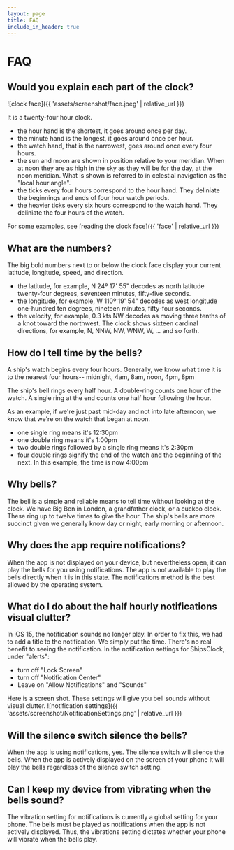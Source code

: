 ```yaml
---
layout: page
title: FAQ
include_in_header: true
---
```


# FAQ

## Would you explain each part of the clock?

![clock face]({{ 'assets/screenshot/face.jpeg' | relative_url }})

It is a twenty-four hour clock.
- the hour hand is the shortest, it goes around once per day.
- the minute hand is the longest, it goes around once per hour.
- the watch hand, that is the narrowest, goes around once every four hours.
- the sun and moon are shown in position relative to your meridian. When at
  noon they are as high in the sky as they will be for the day, at the noon
  meridian. What is shown is referred to in celestial navigation as the
  "local hour angle".
- the ticks every four hours correspond to the hour hand. They deliniate the
  beginnings and ends of four hour watch periods.
- the heavier ticks every six hours correspond to the watch hand. They
  deliniate the four hours of the watch.

For some examples, see [reading the clock face]({{ 'face' | relative_url }})

## What are the numbers?

The big bold numbers next to or below the clock face
display your current latitude, longitude, speed, and direction.
- the latitude, for example, N 24º 17' 55" decodes as north latitude
  twenty-four degrees, seventeen minutes, fifty-five seconds.
- the longitude, for example, W 110º 19' 54" decodes as west longitude
  one-hundred ten degrees, nineteen minutes, fifty-four seconds.
- the velocity, for example, 0.3 kts NW decodes as moving three tenths of a
  knot toward the northwest. The clock shows sixteen cardinal directions,
  for example, N, NNW, NW, WNW, W, ... and so forth.

## How do I tell time by the bells?

A ship's watch begins every four hours. Generally, we know what time it is
to the nearest four hours-- midnight, 4am, 8am, noon, 4pm, 8pm

The ship's bell rings every half hour. A double-ring counts one hour of
the watch.
A single ring at the end counts one half hour following the hour.

As an example, if we're just past mid-day and not into late afternoon, we know
that we're on the watch that began at noon.

- one single ring means it's 12:30pm
- one double ring means it's 1:00pm
- two double rings followed by a single ring means it's 2:30pm
- four double rings signify the end of the watch and
the beginning of the next. In this example, the time is now 4:00pm

## Why bells?

The bell is a simple and reliable means to tell time without looking at the
clock. We have Big Ben in London, a grandfather clock, or a cuckoo clock.
These ring up to twelve times to give the hour. The ship's bells are more
succinct given we generally know day or night, early morning or afternoon.

## Why does the app require notifications?

When the app is not displayed on your device, but nevertheless open, it can
play the bells for you using notifications. The app is not available to play
the bells directly when it is in this state.
The notifications method is the best allowed by the operating system.

## What do I do about the half hourly notifications visual clutter?
In iOS 15, the notification sounds no longer play.
In order to fix this, we had to add a title to the notification. We simply put the time.
There's no real benefit to seeing the notification.
In the notification settings for ShipsClock, under "alerts":
- turn off "Lock Screen"
- turn off "Notification Center"
- Leave on "Allow Notifications" and "Sounds"

Here is a screen shot. These settings will give you bell sounds without visual clutter.
![notification settings]({{ 'assets/screenshot/NotificationSettings.png' | relative_url }})

## Will the silence switch silence the bells?

When the app is using notifications, yes. The silence switch will silence
the bells. When the app is actively displayed
on the screen of your phone it will play the bells regardless of the silence
switch setting.

## Can I keep my device from vibrating when the bells sound?

The vibration setting for notifications is currently a global setting for your
phone. The bells must be played as notifications when the app is not actively
displayed. Thus, the vibrations setting dictates whether your phone will
vibrate when the bells play.

